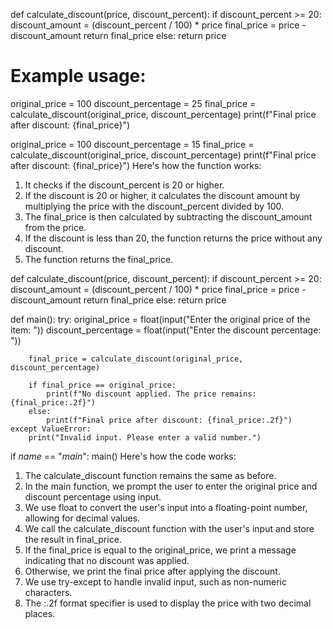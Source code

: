 def calculate_discount(price, discount_percent):
    if discount_percent >= 20:
        discount_amount = (discount_percent / 100) * price
        final_price = price - discount_amount
        return final_price
    else:
        return price

# Example usage:
original_price = 100
discount_percentage = 25
final_price = calculate_discount(original_price, discount_percentage)
print(f"Final price after discount: {final_price}")

original_price = 100
discount_percentage = 15
final_price = calculate_discount(original_price, discount_percentage)
print(f"Final price after discount: {final_price}")
Here's how the function works:

1. It checks if the discount_percent is 20 or higher.
2. If the discount is 20 or higher, it calculates the discount amount by multiplying the price with the discount_percent divided by 100.
3. The final_price is then calculated by subtracting the discount_amount from the price.
4. If the discount is less than 20, the function returns the price without any discount.
5. The function returns the final_price.

def calculate_discount(price, discount_percent):
    if discount_percent >= 20:
        discount_amount = (discount_percent / 100) * price
        final_price = price - discount_amount
        return final_price
    else:
        return price

def main():
    try:
        original_price = float(input("Enter the original price of the item: "))
        discount_percentage = float(input("Enter the discount percentage: "))

        final_price = calculate_discount(original_price, discount_percentage)

        if final_price == original_price:
            print(f"No discount applied. The price remains: {final_price:.2f}")
        else:
            print(f"Final price after discount: {final_price:.2f}")
    except ValueError:
        print("Invalid input. Please enter a valid number.")

if _name_ == "_main_":
    main()
Here's how the code works:

1. The calculate_discount function remains the same as before.
2. In the main function, we prompt the user to enter the original price and discount percentage using input.
3. We use float to convert the user's input into a floating-point number, allowing for decimal values.
4. We call the calculate_discount function with the user's input and store the result in final_price.
5. If the final_price is equal to the original_price, we print a message indicating that no discount was applied.
6. Otherwise, we print the final price after applying the discount.
7. We use try-except to handle invalid input, such as non-numeric characters.
8. The :.2f format specifier is used to display the price with two decimal places.
